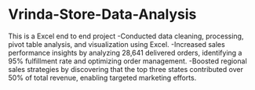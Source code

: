 # Vrinda-Store-Data-Analysis
This is a Excel end to end project
-Conducted data cleaning, processing, pivot table analysis, and visualization using Excel.
-Increased sales performance insights by analyzing 28,641 delivered orders, identifying a 95% fulfillment 
rate and optimizing order management.
-Boosted regional sales strategies by discovering that the top three states contributed over 50% of total 
revenue, enabling targeted marketing efforts.
